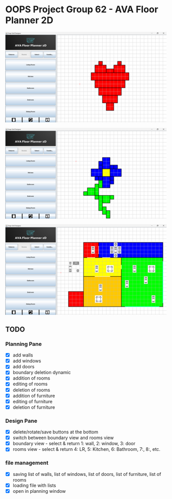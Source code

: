 # OOPS Project Group 62 - AVA Floor Planner 2D

![alt text](assets/image.png)

![alt text](assets/image-1.png)

![alt text](assets/plan.png)
## TODO

### Planning Pane
- [x] add walls
- [x] add windows
- [x] add doors
- [x] boundary deletion dynamic
- [x] addition of rooms
- [x] editing of rooms
- [x] deletion of rooms
- [x] addition of furniture
- [x] editing of furniture
- [x] deletion of furniture

### Design Pane
- [x] delete/rotate/save buttons at the bottom
- [x] switch between boundary view and rooms view
- [x] boundary view - select & return 1: wall, 2: window, 3: door
- [x] rooms view - select & return 4: LR, 5: Kitchen, 6: Bathroom, 7:, 8:, etc.

### file management
- [x] saving list of walls, list of windows, list of doors, list of furniture, list of rooms
- [x] loading file with lists
- [x] open in planning window
